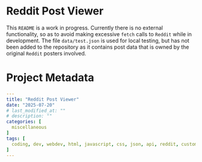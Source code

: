 # Reddit Post Viewer
This `README` is a work in progress. Currently there is no external functionality, so as to avoid making excessive `fetch` calls to `Reddit` while in development. The file `data/test.json` is used for local testing, but has not been added to the repository as it contains post data that is owned by the original `Reddit` posters involved.

# Project Metadata
```yaml
---
title: "Reddit Post Viewer"
date: "2025-07-20"
# last_modified_at: ""
# description: ""
categories: [
  miscellaneous
]
tags: [
  coding, dev, webdev, html, javascript, css, json, api, reddit, custom element, web components, type hints, type checking, typescript jsconfig.json
]
---
```